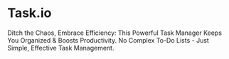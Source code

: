 # Task.io
Ditch the Chaos, Embrace Efficiency: This Powerful Task Manager Keeps You Organized &amp; Boosts Productivity. No Complex To-Do Lists - Just Simple, Effective Task Management.
